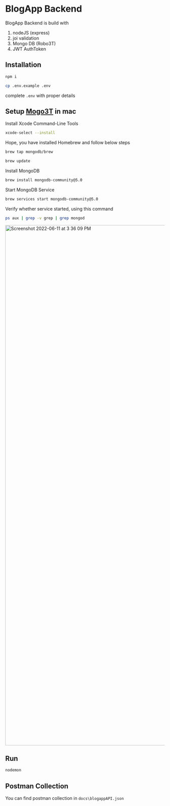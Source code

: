 # BlogApp Backend

BlogApp Backend is build with  
1) nodeJS (express)
2) joi validation
3) Mongo DB (Robo3T)
4) JWT AuthToken

## Installation

```bash
npm i
```

```bash
cp .env.example .env
```
complete `.env` with proper details
## Setup [Mogo3T](https://www.mongodb.com/docs/manual/tutorial/install-mongodb-on-os-x/) in mac

Install Xcode Command-Line Tools
```bash
xcode-select --install
```
Hope, you have installed Homebrew and follow below steps
```bash
brew tap mongodb/brew
```
```bash
brew update
```
Install MongoDB
```bash
brew install mongodb-community@5.0
```
Start MongoDB Service
```bash
brew services start mongodb-community@5.0
```
Verify whether service started, using this command
```bash
ps aux | grep -v grep | grep mongod
```
<img width="1640" alt="Screenshot 2022-06-11 at 3 36 09 PM" src="https://user-images.githubusercontent.com/42349645/173183378-07261bef-8331-4c15-bafa-13e28e879a21.png">

## Run

```bash
nodemon
```

## Postman Collection
You can find postman collection in `docs\blogappAPI.json`
